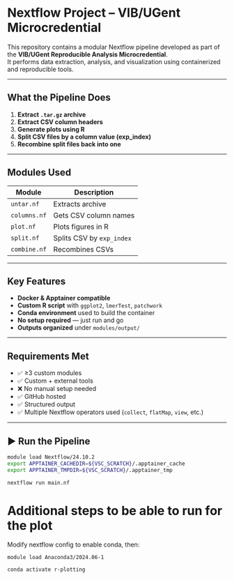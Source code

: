 # Nextflow Project – VIB/UGent Microcredential

This repository contains a modular Nextflow pipeline developed as part of the **VIB/UGent Reproducible Analysis Microcredential**.  
It performs data extraction, analysis, and visualization using containerized and reproducible tools.

---

## What the Pipeline Does

1. **Extract `.tar.gz` archive**
2. **Extract CSV column headers**
3. **Generate plots using R**
4. **Split CSV files by a column value (exp_index)**
5. **Recombine split files back into one**

---

## Modules Used

| Module         | Description                       | 
|----------------|-----------------------------------|
| `untar.nf`     | Extracts archive                  | 
| `columns.nf`   | Gets CSV column names             | 
| `plot.nf`      | Plots figures in R                | 
| `split.nf`     | Splits CSV by `exp_index`         | 
| `combine.nf`   | Recombines CSVs                   | 

---

## Key Features

- **Docker & Apptainer compatible**
- **Custom R script** with `ggplot2`, `lmerTest`, `patchwork`
- **Conda environment** used to build the container
- **No setup required** — just run and go
- **Outputs organized** under `modules/output/`

---

## Requirements Met
 
- ✅ ≥3 custom modules  
- ✅ Custom + external tools  
- ❌  No manual setup needed  
- ✅ GitHub hosted  
- ✅ Structured output  
- ✅ Multiple Nextflow operators used (`collect`, `flatMap`, `view`, etc.)

---

## ▶️ Run the Pipeline

```bash
module load Nextflow/24.10.2
export APPTAINER_CACHEDIR=${VSC_SCRATCH}/.apptainer_cache
export APPTAINER_TMPDIR=${VSC_SCRATCH}/.apptainer_tmp

nextflow run main.nf
```

# Additional steps to be able to run for the plot

Modify nextflow config to enable conda, then:

`module load Anaconda3/2024.06-1`

`conda activate r-plotting`






